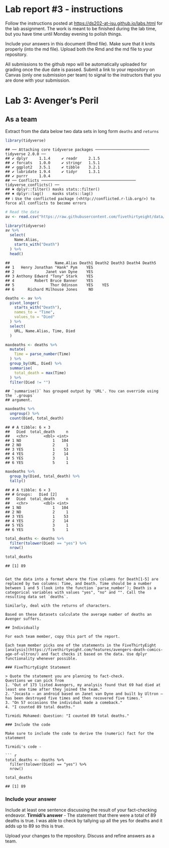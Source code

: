 
<!-- README.md is generated from README.Rmd. Please edit the README.Rmd file -->

# Lab report \#3 - instructions

Follow the instructions posted at
<https://ds202-at-isu.github.io/labs.html> for the lab assignment. The
work is meant to be finished during the lab time, but you have time
until Monday evening to polish things.

Include your answers in this document (Rmd file). Make sure that it
knits properly (into the md file). Upload both the Rmd and the md file
to your repository.

All submissions to the github repo will be automatically uploaded for
grading once the due date is passed. Submit a link to your repository on
Canvas (only one submission per team) to signal to the instructors that
you are done with your submission.

# Lab 3: Avenger’s Peril

## As a team

Extract from the data below two data sets in long form `deaths` and
`returns`

``` r
library(tidyverse)
```

    ## ── Attaching core tidyverse packages ──────────────────────── tidyverse 2.0.0 ──
    ## ✔ dplyr     1.1.4     ✔ readr     2.1.5
    ## ✔ forcats   1.0.0     ✔ stringr   1.5.1
    ## ✔ ggplot2   3.5.1     ✔ tibble    3.2.1
    ## ✔ lubridate 1.9.4     ✔ tidyr     1.3.1
    ## ✔ purrr     1.0.4     
    ## ── Conflicts ────────────────────────────────────────── tidyverse_conflicts() ──
    ## ✖ dplyr::filter() masks stats::filter()
    ## ✖ dplyr::lag()    masks stats::lag()
    ## ℹ Use the conflicted package (<http://conflicted.r-lib.org/>) to force all conflicts to become errors

``` r
# Read the data
av <- read.csv("https://raw.githubusercontent.com/fivethirtyeight/data/master/avengers/avengers.csv", stringsAsFactors = FALSE)

library(tidyverse)
av %>% 
  select(
    Name.Alias,
    starts_with("Death")
  ) %>% 
  head()
```

    ##                    Name.Alias Death1 Death2 Death3 Death4 Death5
    ## 1   Henry Jonathan "Hank" Pym    YES                            
    ## 2              Janet van Dyne    YES                            
    ## 3 Anthony Edward "Tony" Stark    YES                            
    ## 4         Robert Bruce Banner    YES                            
    ## 5                Thor Odinson    YES    YES                     
    ## 6      Richard Milhouse Jones     NO

``` r
deaths <- av %>% 
  pivot_longer(
    starts_with("Death"),
    names_to = "Time",
    values_to = "Died"
  ) %>%
  select(
    URL, Name.Alias, Time, Died
  )

maxdeaths <- deaths %>% 
  mutate(
    Time = parse_number(Time)
  ) %>% 
  group_by(URL, Died) %>% 
  summarise(
    total_death = max(Time)
  ) %>%
  filter(Died != "")
```

    ## `summarise()` has grouped output by 'URL'. You can override using the `.groups`
    ## argument.

``` r
maxdeaths %>% 
  ungroup() %>% 
  count(Died, total_death)
```

    ## # A tibble: 6 × 3
    ##   Died  total_death     n
    ##   <chr>       <dbl> <int>
    ## 1 NO              1   104
    ## 2 NO              2     1
    ## 3 YES             1    53
    ## 4 YES             2    14
    ## 5 YES             3     1
    ## 6 YES             5     1

``` r
maxdeaths %>%
  group_by(Died, total_death) %>%
  tally()
```

    ## # A tibble: 6 × 3
    ## # Groups:   Died [2]
    ##   Died  total_death     n
    ##   <chr>       <dbl> <int>
    ## 1 NO              1   104
    ## 2 NO              2     1
    ## 3 YES             1    53
    ## 4 YES             2    14
    ## 5 YES             3     1
    ## 6 YES             5     1

``` r
total_deaths <- deaths %>%
  filter(tolower(Died) == "yes") %>%
  nrow()

total_deaths
```

    ## [1] 89


    Get the data into a format where the five columns for Death[1-5] are replaced by two columns: Time, and Death. Time should be a number between 1 and 5 (look into the function `parse_number`); Death is a categorical variables with values "yes", "no" and "". Call the resulting data set `deaths`. 

    Similarly, deal with the returns of characters.

    Based on these datasets calculate the average number of deaths an Avenger suffers. 

    ## Individually

    For each team member, copy this part of the report. 

    Each team member picks one of the statements in the FiveThirtyEight [analysis](https://fivethirtyeight.com/features/avengers-death-comics-age-of-ultron/) and fact checks it based on the data. Use dplyr functionality whenever possible.

    ### FiveThirtyEight Statement

    > Quote the statement you are planning to fact-check.
    Questions we can pick from 
    1. "Out of 173 listed Avengers, my analysis found that 69 had died at least one time after they joined the team."
    2. "Jocasta — an android based on Janet van Dyne and built by Ultron — has been destroyed five times and then recovered five times."
    3. "On 57 occasions the individual made a comeback."
    4. "I counted 89 total deaths."

    Tirmidi Mohamed: Question: "I counted 89 total deaths."

    ### Include the code

    Make sure to include the code to derive the (numeric) fact for the statement

    Tirmidi's code -

    ``` r
    total_deaths <- deaths %>%
      filter(tolower(Died) == "yes") %>%
      nrow()

    total_deaths

    ## [1] 89

### Include your answer

Include at least one sentence discussing the result of your
fact-checking endeavor. **Tirmidi’s answer** - The statement that there
were a total of 89 deaths is true. I was able to check by tallying up
all the yes for deaths and it adds up to 89 so this is true.

Upload your changes to the repository. Discuss and refine answers as a
team.
